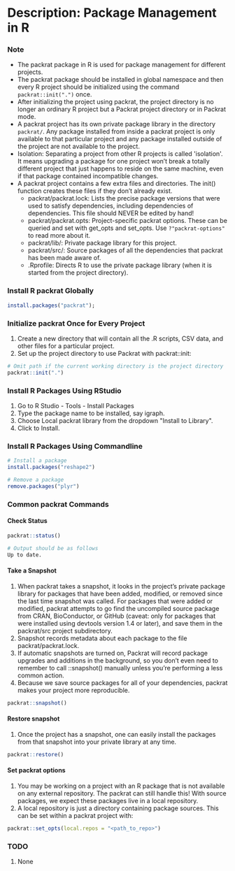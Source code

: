 # Description: Package Management in R

### Note
- The packrat package in R is used for package management for different projects.
- The packrat package should be installed in global namespace and then every R project should be initialized using the 
  command `packrat::init(".")` once.
- After initializing the project using packrat, the project directory is no longer an ordinary R project but a Packrat 
  project directory or in Packrat mode.
- A packrat project has its own private package library in the directory `packrat/`. Any package installed from inside 
  a packrat project is only available to that particular project and any package installed outside of the project are 
  not available to the project.
- Isolation: Separating a project from other R projects is called 'isolation'. It means upgrading a package for one 
  project won’t break a totally different project that just happens to reside on the same machine, even if that package 
  contained incompatible changes.
- A packrat project contains a few extra files and directories. The init() function creates these files if they don’t 
  already exist.
    - packrat/packrat.lock: Lists the precise package versions that were used to satisfy dependencies, including 
      dependencies of dependencies. This file should NEVER be edited by hand!
    - packrat/packrat.opts: Project-specific packrat options. These can be queried and set with get_opts and set_opts. 
      Use `?"packrat-options"` to read more about it.
    - packrat/lib/: Private package library for this project.
    - packrat/src/: Source packages of all the dependencies that packrat has been made aware of.
    - .Rprofile: Directs R to use the private package library (when it is started from the project directory).

### Install R packrat Globally
```R
install.packages("packrat");
```

### Initialize packrat Once for Every Project
1. Create a new directory that will contain all the .R scripts, CSV data, and other files for a particular project.
2. Set up the project directory to use Packrat with packrat::init:

```R
# Omit path if the current working directory is the project directory
packrat::init(".")
```

### Install R Packages Using RStudio
1. Go to R Studio - Tools - Install Packages
2. Type the package name to be installed, say igraph.
3. Choose Local packrat library from the dropdown "Install to Library".
4. Click to Install.

### Install R Packages Using Commandline
```R
# Install a package
install.packages("reshape2")

# Remove a package
remove.packages("plyr")
```

### Common packrat Commands

#### Check Status

```R
packrat::status()

# Output should be as follows 
Up to date.
```

#### Take a Snapshot
1. When packrat takes a snapshot, it looks in the project’s private package library for packages that have been added,
   modified, or removed since the last time snapshot was called. For packages that were added or modified, packrat 
   attempts to go find the uncompiled source package from CRAN, BioConductor, or GitHub (caveat: only for packages 
   that were installed using devtools version 1.4 or later), and save them in the packrat/src project subdirectory. 
2. Snapshot records metadata about each package to the file packrat/packrat.lock.
3. If automatic snapshots are turned on, Packrat will record package upgrades and additions in the background, so you 
   don’t even need to remember to call ::snapshot() manually unless you’re performing a less common action.
4. Because we save source packages for all of your dependencies, packrat makes your project more reproducible.

```R
packrat::snapshot()
```

#### Restore snapshot
1. Once the project has a snapshot, one can easily install the packages from that snapshot into your private library 
   at any time.

```R
packrat::restore()
```

#### Set packrat options
1. You may be working on a project with an R package that is not available on any external repository. The  packrat can 
   still handle this! With source packages, we expect these packages live in a local repository.
2. A local repository is just a directory containing package sources. This can be set within a packrat project with:

```R
packrat::set_opts(local.repos = "<path_to_repo>")
```

### TODO
1. None
